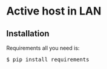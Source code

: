 # Active host in LAN
<h2>Installation</h2>
<p>Requirements all you need is:</p>
<pre>$ pip install requirements</pre>
